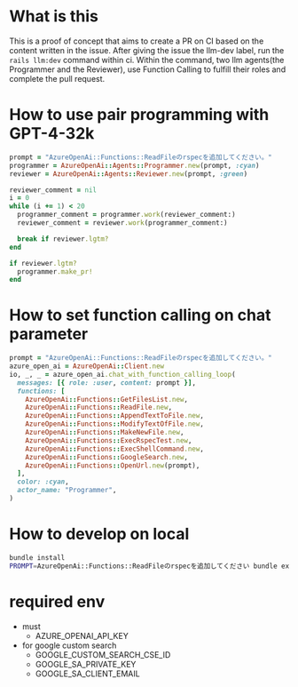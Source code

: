 # What is this

This is a proof of concept that aims to create a PR on CI based on the content written in the issue.
After giving the issue the llm-dev label, run the `rails llm:dev` command within ci.
Within the command, two llm agents(the Programmer and the Reviewer), use Function Calling to fulfill their roles and complete the pull request.

# How to use pair programming with GPT-4-32k

```ruby
prompt = "AzureOpenAi::Functions::ReadFileのrspecを追加してください。"
programmer = AzureOpenAi::Agents::Programmer.new(prompt, :cyan)
reviewer = AzureOpenAi::Agents::Reviewer.new(prompt, :green)

reviewer_comment = nil
i = 0
while (i += 1) < 20
  programmer_comment = programmer.work(reviewer_comment:)
  reviewer_comment = reviewer.work(programmer_comment:)

  break if reviewer.lgtm?
end

if reviewer.lgtm?
  programmer.make_pr!
end
```

# How to set function calling on chat parameter

```ruby
prompt = "AzureOpenAi::Functions::ReadFileのrspecを追加してください。"
azure_open_ai = AzureOpenAi::Client.new
io, _, _ = azure_open_ai.chat_with_function_calling_loop(
  messages: [{ role: :user, content: prompt }],
  functions: [
    AzureOpenAi::Functions::GetFilesList.new,
    AzureOpenAi::Functions::ReadFile.new,
    AzureOpenAi::Functions::AppendTextToFile.new,
    AzureOpenAi::Functions::ModifyTextOfFile.new,
    AzureOpenAi::Functions::MakeNewFile.new,
    AzureOpenAi::Functions::ExecRspecTest.new,
    AzureOpenAi::Functions::ExecShellCommand.new,
    AzureOpenAi::Functions::GoogleSearch.new,
    AzureOpenAi::Functions::OpenUrl.new(prompt),
  ],
  color: :cyan,
  actor_name: "Programmer",
)
```

# How to develop on local
```bash
bundle install
PROMPT=AzureOpenAi::Functions::ReadFileのrspecを追加してください bundle exec rails llm:dev
```

# required env
- must
  - AZURE_OPENAI_API_KEY
- for google custom search
  - GOOGLE_CUSTOM_SEARCH_CSE_ID
  - GOOGLE_SA_PRIVATE_KEY
  - GOOGLE_SA_CLIENT_EMAIL